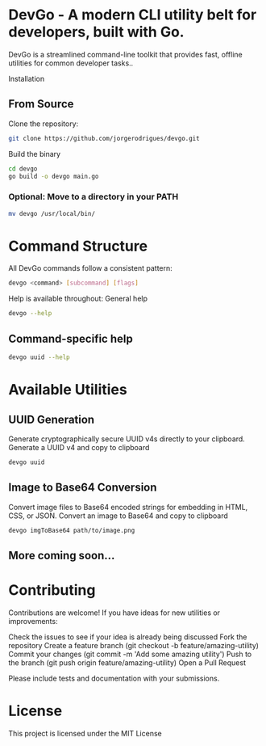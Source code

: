# DevGo - A modern CLI utility belt for developers, built with Go.

DevGo is a streamlined command-line toolkit that provides fast, offline utilities for common developer tasks..

Installation

## From Source

Clone the repository:
```bash
git clone https://github.com/jorgerodrigues/devgo.git
```

Build the binary
```bash
cd devgo
go build -o devgo main.go
```

### Optional: Move to a directory in your PATH

```bash
mv devgo /usr/local/bin/
```

# Command Structure

All DevGo commands follow a consistent pattern:

```bash
devgo <command> [subcommand] [flags]
```

Help is available throughout:
General help
```bash
devgo --help
```

## Command-specific help

```bash
devgo uuid --help
```

# Available Utilities

## UUID Generation

Generate cryptographically secure UUID v4s directly to your clipboard.
Generate a UUID v4 and copy to clipboard
```bash
devgo uuid
```

## Image to Base64 Conversion

Convert image files to Base64 encoded strings for embedding in HTML, CSS, or JSON.
Convert an image to Base64 and copy to clipboard
```bash
devgo imgToBase64 path/to/image.png
```

## More coming soon...

# Contributing

Contributions are welcome! If you have ideas for new utilities or improvements:

Check the issues to see if your idea is already being discussed
Fork the repository
Create a feature branch (git checkout -b feature/amazing-utility)
Commit your changes (git commit -m 'Add some amazing utility')
Push to the branch (git push origin feature/amazing-utility)
Open a Pull Request

Please include tests and documentation with your submissions.

# License
This project is licensed under the MIT License
